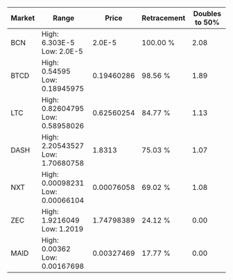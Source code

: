 | Market | Range | Price| Retracement | Doubles to 50% |
| --- | --- | --- | --- | --- |
| BCN | High: 6.303E-5<br />Low: 2.0E-5 | 2.0E-5 | 100.00 % | 2.08 |
| BTCD | High: 0.54595<br />Low: 0.18945975 | 0.19460286 | 98.56 % | 1.89 |
| LTC | High: 0.82604795<br />Low: 0.58958026 | 0.62560254 | 84.77 % | 1.13 |
| DASH | High: 2.20543527<br />Low: 1.70680758 | 1.8313 | 75.03 % | 1.07 |
| NXT | High: 0.00098231<br />Low: 0.00066104 | 0.00076058 | 69.02 % | 1.08 |
| ZEC | High: 1.9216049<br />Low: 1.2019 | 1.74798389 | 24.12 % | 0.00 |
| MAID | High: 0.00362<br />Low: 0.00167698 | 0.00327469 | 17.77 % | 0.00 |
